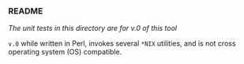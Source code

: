 ### README

*The unit tests in this directory are for v.0 of this tool*

`v.0` while written in Perl, invokes several `*NIX` utilities, 
and is not cross operating system (OS) compatible.
